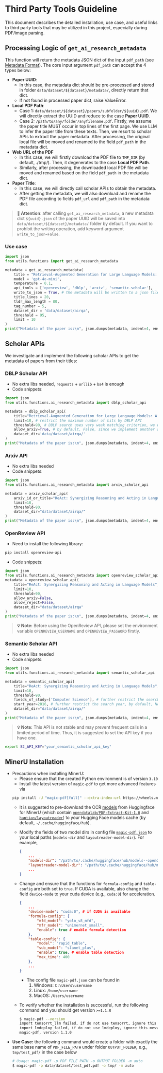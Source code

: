 # Third Party Tools Guideline

This document describes the detailed installation, use case, and useful links to third party tools that may be utilized in this project, especially during PDF/image parsing.


## Processing Logic of `get_ai_research_metadata`

This function will return the metadata JSON dict of the input `pdf_path` (see [Metadata Format](../documents/airqa_format.md#paper-metadata-format)). The core input argument `pdf_path` can accept the 4 types below:
- **Paper UUID**:
    - In this case, the metadata dict should be pre-processed and stored in folder `data/dataset/${dataset}/metadata/`, directly return that dict.
    - If not found in processed paper dict, raise ValueError.
- **Local PDF Path**:
    - Case 1: `data/dataset/${dataset}/papers/subfolder/${uuid}.pdf`. We will directly extract the UUID and reduce to the case **Paper UUID**.
    - Case 2: `/path/to/any/folder/anyfilename.pdf`. Firstly, we assume the paper title MUST occur in top lines of the first page. We use LLM to infer the paper title from these texts. Then, we resort to scholar APIs to extract the paper metadata. After processing, the original local file will be moved and renamed to the field `pdf_path` in the metadata dict.
- **Web URL of the PDF**
    - In this case, we will firstly download the PDF file to `TMP_DIR` (by default, ./tmp/). Then, it degenerates to the case **Local PDF Path**.
    - Similarly, after processing, the downloaded local PDF file will be moved and renamed based on the field `pdf_path` in the metadata dict.
- **Paper Title**:
    - In this case, we will directly call scholar APIs to obtain the metadata.
    - After getting the metadata, we will also download and rename the PDF file according to fields `pdf_url` and `pdf_path` in the metadata dict.
> **📝 Attention**: after calling `get_ai_research_metadata`, a new metadata dict `${uuid}.json` of the paper UUID will be saved into `data/dataset/${dataset}/metadata/` folder by default. If you want to prohibit the writing operation, add keyword argument `write_to_json=False`.

### Use case
```py
import json
from utils.functions import get_ai_research_metadata

metadata = get_ai_research_metadata(
    title = "Retrieval-Augmented Generation for Large Language Models: A Survey",
    model = 'gpt-4o-mini',
    temperature = 0.1,
    api_tools = ['openreview', 'dblp', 'arxiv', 'semantic-scholar'],
    write_to_json = True, # the metadata will be written to a json file under dataset_dir/metadata/
    title_lines = 20,
    tldr_max_length = 80,
    tag_number = 5,
    dataset_dir = 'data/dataset/airqa',
    threshold = 95,
    limit = 10
)
print("Metadata of the paper is:\n", json.dumps(metadata, indent=4, ensure_ascii=False))
```


## Scholar APIs

We investigate and implement the following scholar APIs to get the metadata of papers from their titles:

### DBLP Scholar API

- No extra libs needed, `requests` + `urllib` + `bs4` is enough
- Code snippets:
```py
import json
from utils.functions.ai_research_metadata import dblp_scholar_api

metadata = dblp_scholar_api(
    title="Retrieval-Augmented Generation for Large Language Models: A Survey",
    limit=10, # restrict the maximum number of hits by DBLP API
    threshold=90, # DBLP search uses very weak matching criterion, we use fuzz.ratio to re-order the results ( only ratio score > threshold will be maintained )
    allow_arxiv=True, # by default, False, since we implement another arxiv scholar API, but can be changed to True, such that arxiv version of papers will not be ignored
    dataset_dir='data/dataset/airqa/'
)
print("Metadata of the paper is:\n", json.dumps(metadata, indent=4, ensure_ascii=False))
```


### Arxiv API

- No extra libs needed
- Code snippets:
```py
import json
from utils.functions.ai_research_metadata import arxiv_scholar_api

metadata = arxiv_scholar_api(
    arxiv_id_or_title="ReAct: Synergizing Reasoning and Acting in Language Models",
    limit=10,
    threshold=90,
    dataset_dir="data/dataset/airqa/"
)
print("Metadata of the paper is:\n", json.dumps(metadata, indent=4, ensure_ascii=False))
```


### OpenReview API

- Need to install the following library:
```sh
pip install openreview-api
```

- Code snippets:
```py
import json
from utils.functions.ai_research_metadata import openreview_scholar_api
metadata = openreview_scholar_api(
    title="ReAct: Synergizing Reasoning and Acting in Language Models",
    limit=10,
    threshold=90,
    allow_arxiv=False,
    allow_reject=False,
    dataset_dir="data/dataset/airqa"
)
print("Metadata of the paper is:\n", json.dumps(metadata, indent=4, ensure_ascii=False))
```
> **💡 Note:** Before using the OpenReview API, please set the environment variable `OPENREVIEW_USERNAME` and `OPENREVIEW_PASSWORD` firstly.


### Semantic Scholar API

- No extra libs needed
- Code snippets:
```py
import json
from utils.functions.ai_research_metadata import semantic_scholar_api

metadata = semantic_scholar_api(
    title="ReAct: Synergizing Reasoning and Acting in Language Models",
    limit=10,
    threshold=90,
    fields_of_study=['Computer Science'], # further restrict the search fields, by default, empty
    start_year=2016, # further restrict the search year, by default, None
    dataset_dir="data/dataset/airqa/"
)
print("Metadata of the paper is:\n", json.dumps(metadata, indent=4, ensure_ascii=False))
```
> **💡 Note:** This API is not stable and may prevent frequent calls in a limited period of time. Thus, it is suggested to set the API key if you have one.
```sh
export S2_API_KEY="your_semantic_scholar_api_key"
```


## MinerU Installation

- Precautions when installing MinerU:
    - Please ensure that the created Python environment is of version `3.10`
    - Install the latest version of `magic-pdf` to get more advanced features via
    ```bash
    pip install -U "magic-pdf[full]" --extra-index-url https://wheels.myhloli.com
    ```
    - It is suggested to pre-download the OCR [models](https://github.com/opendatalab/MinerU/blob/master/docs/how_to_download_models_en.md) from Huggingface for MinerU (which contain [`opendatalab/PDF-Extract-Kit-1.0`](https://huggingface.co/opendatalab/PDF-Extract-Kit-1.0) and [`hantian/layoutreader`](https://huggingface.co/hantian/layoutreader)) to your Hugging Face models cache (by default, `~/.cache/huggingface/hub`).
    - Modify the fields of two model dirs in config file [`magic-pdf.json`](https://github.com/opendatalab/MinerU/tree/master?tab=readme-ov-file#3-modify-the-configuration-file-for-additional-configuration) to your local paths (`models-dir` and `layoutreader-model-dir`). For example,
        ```json
        {
            ...
            "models-dir": "/path/to/.cache/huggingface/hub/models--opendatalab--PDF-Extract-Kit-1.0/snapshots/60416a2cabad3f7b7284b43ce37a99864484fba2/models",
            "layoutreader-model-dir": "/path/to/.cache/huggingface/hub/models--hantian--layoutreader/snapshots/641226775a0878b1014a96ad01b964291513685",
            ...
        }
        ```
    - Change and ensure that the functions for `formula-config` and `table-config` are both set to `true`. If CUDA is available, also change the field `device-mode` to your cuda device (e.g., `cuda:0`) for acceleration.
        ```json
        {
            ...
            "device-mode": "cuda:0", # if CUDA is available
            "formula-config": {
                "mfd_model": "yolo_v8_mfd",
                "mfr_model": "unimernet_small",
                "enable": true # enable formula detection
            },
            "table-config": {
                "model": "rapid_table",
                "sub_model": "slanet_plus",
                "enable": true, # enable table detection
                "max_time": 400
            },
            ...
        }
        ```

        - The config file `magic-pdf.json` can be found in
            1. Windows: `C:\Users\username`
            2. Linux: `/home/username`
            3. MacOS: `/Users/username`
    - To verify whether the installation is successful, run the following command and you should get version `>=1.1.0`
        ```sh
        $ magic-pdf --version
        import tensorrt_llm failed, if do not use tensorrt, ignore this message
        import lmdeploy failed, if do not use lmdeploy, ignore this message
        magic-pdf, version 1.1.0
        ```
- **Use Case:** the following command would create a folder with exactly the same base name of `PDF_FILE_PATH` under folder `OUTPUT_FOLDER`, e.g., `tmp/test_pdf/` in the case below
    ```bash
    # Usage: magic-pdf -p PDF_FILE_PATH -o OUTPUT_FOLDER -m auto
    $ magic-pdf -p data/dataset/test_pdf.pdf -o tmp/ -m auto
    ```